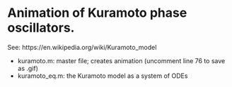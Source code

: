 <head> 
<h1> Animation of Kuramoto phase oscillators. </h1> 
<p> See:  https://en.wikipedia.org/wiki/Kuramoto_model </p>
</head>
<body>
<ul>
<li> kuramoto.m: master file; creates animation (uncomment line 76 to save as .gif)</li>
<li> kuramoto_eq.m: the Kuramoto model as a system of ODEs </li>
</ul>
</body>
